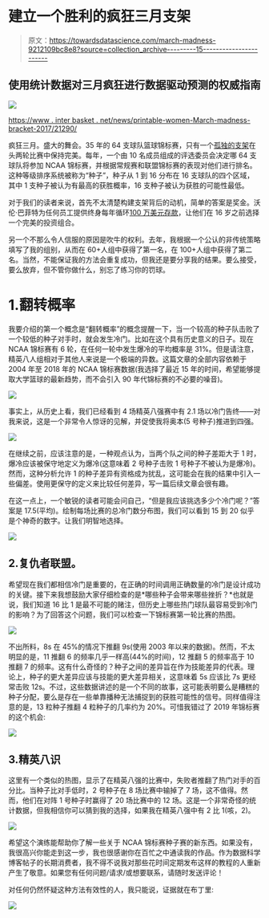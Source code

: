 # 建立一个胜利的疯狂三月支架

> 原文：<https://towardsdatascience.com/march-madness-9212109bc8e8?source=collection_archive---------15----------------------->

## 使用统计数据对三月疯狂进行数据驱动预测的权威指南

![](img/8c3f24b9061340d984d807f1407f6791.png)

[https://www . inter basket . net/news/printable-women-March-madness-bracket-2017/21290/](https://www.interbasket.net/news/printable-womens-march-madness-bracket-2017/21290/)

疯狂三月。盛大的舞会。35 年的 64 支球队篮球锦标赛，只有一个[孤独的支架](https://www.si.com/college-basketball/2019/03/26/march-madness-ncaa-tournament-perfect-bracket-greg-nigl)在头两轮比赛中保持完美。每年，一个由 10 名成员组成的评选委员会决定哪 64 支球队将参加 NCAA 锦标赛，并根据常规赛和联盟锦标赛的表现对他们进行排名。这种等级排序系统被称为“种子”，种子从 1 到 16 分布在 16 支球队的四个区域，其中 1 支种子被认为有最高的获胜概率，16 支种子被认为获胜的可能性最低。

对于我们的读者来说，首先不太清楚构建支架背后的动机，简单的答案是奖金。沃伦·巴菲特为任何员工提供终身每年循环[100 万美元存款](https://www.usatoday.com/story/sports/ncaab/tourney/2019/03/19/warren-buffett-prize-march-madness/3212487002/)，让他们在 16 岁之前选择一个完美的投资组合。

另一个不那么令人信服的原因是吹牛的权利。去年，我根据一个公认的非传统策略填写了我的组别，从而在 60+人组中获得了第一名，在 100+人组中获得了第二名。当然，不能保证我的方法会重复成功，但我还是要分享我的结果。要么接受，要么放弃，但不管你做什么，别忘了练习你的罚球。

# 1.翻转概率

我要介绍的第一个概念是“翻转概率”的概念提醒一下，当一个较高的种子队击败了一个较低的种子对手时，就会发生冷门。比如在这个具有历史意义的日子。现在 NCAA 锦标赛有 6 轮，在任何一轮中发生爆冷的平均概率是 31%。但是请注意，精英八人组相对于其他人来说是一个极端的异数。这篇文章的全部内容依赖于 2004 年至 2018 年的 NCAA 锦标赛数据(我选择了最近 15 年的时间，希望能够提取大学篮球的最新趋势，而不会引入 90 年代锦标赛的不必要的噪音)。

![](img/d88c57a3e6168232618a12efb3f83388.png)

事实上，从历史上看，我们已经看到 4 场精英八强赛中有 2.1 场以冷门告终——对我来说，这是一个非常令人惊讶的见解，并促使我将奥本(5 号种子)推进到四强。

![](img/80f80038a4dc473ac9a8e352a07b5cd3.png)

在继续之前，应该注意的是，一种观点认为，当两个队之间的种子差距大于 1 时，爆冷应该被保守地定义为爆冷(这意味着 2 号种子击败 1 号种子不被认为是爆冷)。然而，这种分析允许 1 的种子差异有资格成为扰乱，这可能会在我的结果中引入一些偏差。使用更保守的定义来比较任何差异，写一篇后续文章会很有趣。

在这一点上，一个敏锐的读者可能会问自己，“但是我应该挑选多少个冷门呢？”答案是 17.5(平均)。绘制每场比赛的总冷门数分布图，我们可以看到 15 到 20 似乎是个神奇的数字。让我们明智地选择。

![](img/d0696fccc5ea0530a464146dc2681dc9.png)

## 2.复仇者联盟。

希望现在我们都相信冷门是重要的，在正确的时间调用正确数量的冷门是设计成功的关键。接下来我想鼓励大家仔细检查的是*哪些种子会带来哪些挫折？*也就是说，我们知道 16 比 1 是最不可能的赌注，但历史上哪些热门球队最容易受到冷门的影响？为了回答这个问题，我们可以检查一下锦标赛第一轮比赛的热图。

![](img/d2e63cf6c7a65d2252fd1eeee8db64f1.png)

不出所料，8s 在 45%的情况下推翻 9s(使用 2003 年以来的数据)。然而，不太明显的是，11 推翻 6 的频率几乎一样高(44%的时间)，12 推翻 5 的频率高于 10 推翻 7 的频率。这有什么奇怪的？种子之间的差异旨在作为技能差异的代表。理论上，种子的更大差异应该与技能的更大差异相关，这意味着 5s 应该比 7s 更经常击败 12s。不过，这些数据讲述的是一个不同的故事，这可能表明要么是糟糕的种子分配，要么是存在一些单靠播种无法捕捉到的获胜可能性的信号。同样值得注意的是，13 粒种子推翻 4 粒种子的几率约为 20%。可惜我错过了 2019 年锦标赛的这个机会:

![](img/3ccf688144a67b52444fa1c337f2fee1.png)

## 3.精英八识

这里有一个类似的热图，显示了在精英八强的比赛中，失败者推翻了热门对手的百分比。当种子比对手低时，2 号种子在 8 场比赛中输掉了 7 场，这不值得。然而，他们在对阵 1 号种子时赢得了 20 场比赛中的 12 场。这是一个非常奇怪的统计数据，但我相信你可以猜到我的选择，如果我在精英八强中有 2 比 1(咳，2)。

![](img/97c603a2e8a50476cca9555815259f58.png)

希望这个演练能帮助你了解一些关于 NCAA 锦标赛种子赛的新东西。如果没有，我很高兴你能走到这一步，我也很感谢你在百忙之中通读我的作品。作为数据科学博客帖子的长期消费者，我不得不说我对那些花时间定期发布这样的教程的人重新产生了敬意。如果您有任何问题/请求/或想要联系，请随时发送评论！

对任何仍然怀疑这种方法有效性的人，我只能说，证据就在布丁里:

![](img/343c41a40d36e4e753c448a3503c3acd.png)